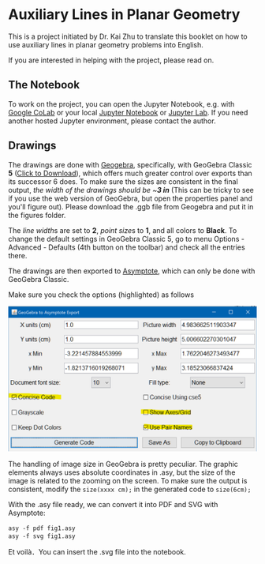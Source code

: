 # Auxiliary Lines in Planar Geometry

This is a project initiated by Dr. Kai Zhu to translate this booklet on how to use auxiliary lines in planar geometry problems into English.

If you are interested in helping with the project, please read on.

## The Notebook

To work on the project, you can open the Jupyter Notebook, e.g. with [Google CoLab](https://colab.research.google.com/github/jameslao/Geometry/blob/main/Auxiliary%20Lines.ipynb) or your local [Jupyter Notebook](https://jupyter.readthedocs.io/en/latest/install.html) or [Jupyter Lab](https://jupyterlab.readthedocs.io/en/stable/getting_started/installation.html). If you need another hosted Jupyter environment, please contact the author.

## Drawings

The drawings are done with [Geogebra](https://www.geogebra.org/geometry), specifically, with GeoGebra Classic **5** ([Click to Download](https://download.geogebra.org/installers/5.0/GeoGebra-Windows-Installer-5-0-625-0.exe)), which offers much greater control over exports than its successor 6 does. To make sure the sizes are consistent in the final output, *the width of the drawings should be ~**3 in*** (This can be tricky to see if you use the web version of GeoGebra, but open the properties panel and you'll figure out). Please download the .ggb file from Geogebra and put it in the figures folder.

The *line width*s are set to **2**, *point size*s to **1**, and all colors to **Black**. To change the default settings in GeoGebra Classic 5, go to menu Options - Advanced - Defaults (4th button on the toolbar) and check all the entries there. 

The drawings are then exported to [Asymptote](https://asymptote.sourceforge.io/), which can only be done with GeoGebra Classic. 

Make sure you check the options (highlighted) as follows

![](GeoGebraExport.png)


The handling of image size in GeoGebra is pretty peculiar. The graphic elements always uses absolute coordinates in .asy, but the size of the image is related to the zooming on the screen. To make sure the output is consistent, modify the `size(xxxx cm);` in the generated code to `size(6cm);` 

With the .asy file ready, we can convert it into PDF and SVG with Asymptote:

    asy -f pdf fig1.asy
    asy -f svg fig1.asy
    
Et voilà．You can insert the .svg file into the notebook.